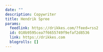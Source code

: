 ```yaml
---
date: ""
description: Copywriter
title: Hendrik Spree
params:
  feedlink: https://drikkes.com/?feed=rss2
  id: 010b9595cea7f6655749f9efaf2d8536
  link: https://drikkes.com
  blogrolls: []
---
```

